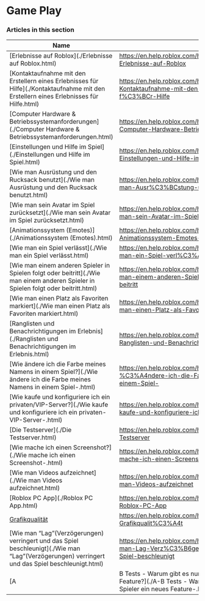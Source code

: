 # Game Play  
### Articles in this section
Name|URL
-|-
[Erlebnisse auf Roblox](./Erlebnisse auf Roblox.html) |https://en.help.roblox.com/hc/de/articles/115004734603-Erlebnisse-auf-Roblox
[Kontaktaufnahme mit den Erstellern eines Erlebnisses für Hilfe](./Kontaktaufnahme mit den Erstellern eines Erlebnisses für Hilfe.html) |https://en.help.roblox.com/hc/de/articles/6566665691924-Kontaktaufnahme-mit-den-Erstellern-eines-Erlebnisses-f%C3%BCr-Hilfe
[Computer Hardware & Betriebssystemanforderungen](./Computer Hardware & Betriebssystemanforderungen.html) |https://en.help.roblox.com/hc/de/articles/203312800-Computer-Hardware-Betriebssystemanforderungen
[Einstellungen und Hilfe im Spiel](./Einstellungen und Hilfe im Spiel.html) |https://en.help.roblox.com/hc/de/articles/203314230-Einstellungen-und-Hilfe-im-Spiel
[Wie man Ausrüstung und den Rucksack benutzt](./Wie man Ausrüstung und den Rucksack benutzt.html) |https://en.help.roblox.com/hc/de/articles/203314280-Wie-man-Ausr%C3%BCstung-und-den-Rucksack-benutzt
[Wie man sein Avatar im Spiel zurücksetzt](./Wie man sein Avatar im Spiel zurücksetzt.html) |https://en.help.roblox.com/hc/de/articles/203314290-Wie-man-sein-Avatar-im-Spiel-zur%C3%BCcksetzt
[Animationssystem (Emotes)](./Animationssystem (Emotes).html) |https://en.help.roblox.com/hc/de/articles/203314300-Animationssystem-Emotes-
[Wie man ein Spiel verlässt](./Wie man ein Spiel verlässt.html) |https://en.help.roblox.com/hc/de/articles/203314240-Wie-man-ein-Spiel-verl%C3%A4sst
[Wie man einem anderen Spieler in Spielen folgt oder beitritt](./Wie man einem anderen Spieler in Spielen folgt oder beitritt.html) |https://en.help.roblox.com/hc/de/articles/203314220-Wie-man-einem-anderen-Spieler-in-Spielen-folgt-oder-beitritt
[Wie man einen Platz als Favoriten markiert](./Wie man einen Platz als Favoriten markiert.html) |https://en.help.roblox.com/hc/de/articles/203313670-Wie-man-einen-Platz-als-Favoriten-markiert
[Ranglisten und Benachrichtigungen im Erlebnis](./Ranglisten und Benachrichtigungen im Erlebnis.html) |https://en.help.roblox.com/hc/de/articles/204343250-Ranglisten-und-Benachrichtigungen-im-Erlebnis
[Wie ändere ich die Farbe meines Namens in einem Spiel?](./Wie ändere ich die Farbe meines Namens in einem Spiel-.html) |https://en.help.roblox.com/hc/de/articles/203314200-Wie-%C3%A4ndere-ich-die-Farbe-meines-Namens-in-einem-Spiel-
[Wie kaufe und konfiguriere ich ein privaten/VIP-Server?](./Wie kaufe und konfiguriere ich ein privaten-VIP-Server-.html) |https://en.help.roblox.com/hc/de/articles/205345050-Wie-kaufe-und-konfiguriere-ich-ein-privaten-VIP-Server-
[Die Testserver](./Die Testserver.html) |https://en.help.roblox.com/hc/de/articles/203314170-Die-Testserver
[Wie mache ich einen Screenshot?](./Wie mache ich einen Screenshot-.html) |https://en.help.roblox.com/hc/de/articles/203314160-Wie-mache-ich-einen-Screenshot-
[Wie man Videos aufzeichnet](./Wie man Videos aufzeichnet.html) |https://en.help.roblox.com/hc/de/articles/203314190-Wie-man-Videos-aufzeichnet
[Roblox PC App](./Roblox PC App.html) |https://en.help.roblox.com/hc/de/articles/360054053812-Roblox-PC-App
[Grafikqualität](./Grafikqualität.html) |https://en.help.roblox.com/hc/de/articles/203314310-Grafikqualit%C3%A4t
[Wie man “Lag”(Verzögerungen) verringert und das Spiel beschleunigt](./Wie man “Lag”(Verzögerungen) verringert und das Spiel beschleunigt.html) |https://en.help.roblox.com/hc/de/articles/203314150-Wie-man-Lag-Verz%C3%B6gerungen-verringert-und-das-Spiel-beschleunigt
[A|B Tests - Warum gibt es nur für bestimmte Spieler ein neues Feature?](./A-B Tests - Warum gibt es nur für bestimmte Spieler ein neues Feature-.html) |https://en.help.roblox.com/hc/de/articles/203312530-A-B-Tests-Warum-gibt-es-nur-f%C3%BCr-bestimmte-Spieler-ein-neues-Feature-